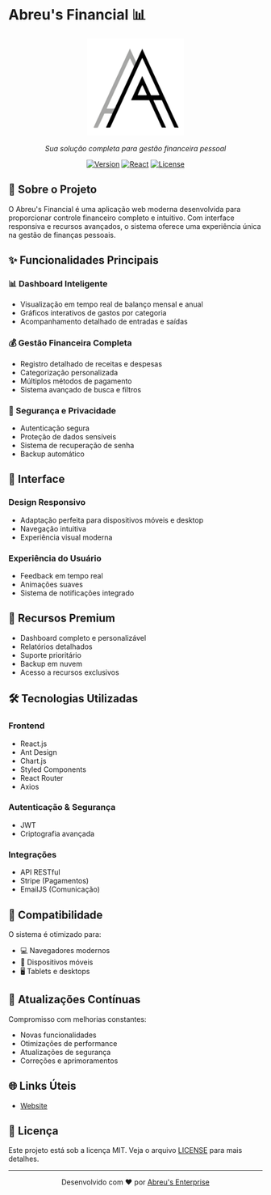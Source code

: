 # Abreu's Financial 📊

<div align="center">

![Logo](https://github.com/Nexusf1re/AbreusFinancial-FrontEnd/raw/main/public/logo192.png)

*Sua solução completa para gestão financeira pessoal*

[![Version](https://img.shields.io/badge/version-1.1.1-blue.svg)](https://github.com/abreumatheu/AbreusFinancial-FrontEnd)
[![React](https://img.shields.io/badge/React-18.3.1-61dafb.svg)](https://reactjs.org/)
[![License](https://img.shields.io/badge/license-MIT-green.svg)](https://github.com/abreumatheu/AbreusFinancial-FrontEnd/blob/main/LICENSE)

</div>

## 🌟 Sobre o Projeto

O Abreu's Financial é uma aplicação web moderna desenvolvida para proporcionar controle financeiro completo e intuitivo. Com interface responsiva e recursos avançados, o sistema oferece uma experiência única na gestão de finanças pessoais.

## ✨ Funcionalidades Principais

### 📊 Dashboard Inteligente
- Visualização em tempo real de balanço mensal e anual
- Gráficos interativos de gastos por categoria
- Acompanhamento detalhado de entradas e saídas

### 💰 Gestão Financeira Completa
- Registro detalhado de receitas e despesas
- Categorização personalizada
- Múltiplos métodos de pagamento
- Sistema avançado de busca e filtros

### 🔐 Segurança e Privacidade
- Autenticação segura
- Proteção de dados sensíveis
- Sistema de recuperação de senha
- Backup automático

## 🎨 Interface

### Design Responsivo
- Adaptação perfeita para dispositivos móveis e desktop
- Navegação intuitiva
- Experiência visual moderna

### Experiência do Usuário
- Feedback em tempo real
- Animações suaves
- Sistema de notificações integrado

## 💎 Recursos Premium

- Dashboard completo e personalizável
- Relatórios detalhados
- Suporte prioritário
- Backup em nuvem
- Acesso a recursos exclusivos

## 🛠️ Tecnologias Utilizadas

### Frontend
- React.js
- Ant Design
- Chart.js
- Styled Components
- React Router
- Axios

### Autenticação & Segurança
- JWT
- Criptografia avançada

### Integrações
- API RESTful
- Stripe (Pagamentos)
- EmailJS (Comunicação)

## 📱 Compatibilidade

O sistema é otimizado para:
- 💻 Navegadores modernos
- 📱 Dispositivos móveis
- 🖥️ Tablets e desktops

## 🔄 Atualizações Contínuas

Compromisso com melhorias constantes:
- Novas funcionalidades
- Otimizações de performance
- Atualizações de segurança
- Correções e aprimoramentos
<!--
## 📸 Screenshots

<div align="center">

![Dashboard](URL_DA_IMAGEM_DASHBOARD)
![Transações](URL_DA_IMAGEM_TRANSACOES)
![Relatórios](URL_DA_IMAGEM_RELATORIOS)

</div>
-->
## 🌐 Links Úteis

- [Website](https://abreusfinancial.vercel.app)

## 📄 Licença

Este projeto está sob a licença MIT. Veja o arquivo [LICENSE](LICENSE) para mais detalhes.

---

<div align="center">

Desenvolvido com ❤️ por [Abreu's Enterprise](https://github.com/Nexusf1re)

</div>
